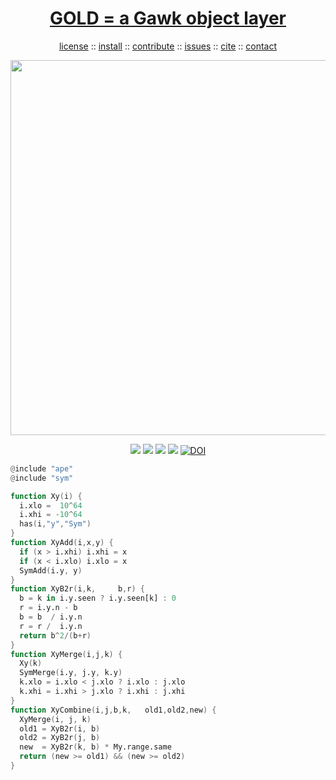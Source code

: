 <a name=top>
<h1 align=center>
   <a href="https://github.com/timm/shape/blob/master/README.md#top">
     GOLD = a Gawk object layer
   </a>
</h1>
<p align=center>
   <a    href="https://github.com/golden/dev/blob/master/LICENSE.md#top">license</a>
   :: <a href="https://github.com/golden/dev/blob/master/INSTALL.md#top">install</a>
   :: <a href="https://github.com/golden/dev/blob/master/CONTRIBUTE.md#top">contribute</a>
   :: <a href="https://github.com/golden/dev/issues">issues</a>
   :: <a href="https://github.com/golden/dev/blob/master/CITATION.md#top">cite</a>
   :: <a href="https://github.com/golden/dev/blob/master/CONTACT.md#top">contact</a>
</p>
<p align=center>
   <img width=600 src="https://github.com/timm/misc/blob/master/odd/etc/img/coins.png">
</p>
<p align=center>
   <img src="https://img.shields.io/badge/language-gawk-orange">
   <img src="https://img.shields.io/badge/purpose-ai,se-blueviolet">
   <img src="https://img.shields.io/badge/platform-mac,*nux-informational">
   <a href="https://travis-ci.org/github/golden/dev"> <img src="https://travis-ci.org/golden/dev.svg?branch=master"></a>
   <a href="https://doi.org/10.5281/zenodo.3887420"><img src="https://zenodo.org/badge/DOI/10.5281/zenodo.3887420.svg" alt="DOI"></a>
</p>

```awk
@include "ape"
@include "sym"

function Xy(i) {
  i.xlo =  10^64
  i.xhi = -10^64
  has(i,"y","Sym")
}
function XyAdd(i,x,y) {
  if (x > i.xhi) i.xhi = x
  if (x < i.xlo) i.xlo = x
  SymAdd(i.y, y)
}
function XyB2r(i,k,     b,r) {
  b = k in i.y.seen ? i.y.seen[k] : 0
  r = i.y.n - b 
  b = b  / i.y.n
  r = r /  i.y.n
  return b^2/(b+r)
}
function XyMerge(i,j,k) {
  Xy(k)
  SymMerge(i.y, j.y, k.y)
  k.xlo = i.xlo < j.xlo ? i.xlo : j.xlo
  k.xhi = i.xhi > j.xlo ? i.xhi : j.xhi
}
function XyCombine(i,j,b,k,   old1,old2,new) {
  XyMerge(i, j, k)
  old1 = XyB2r(i, b)
  old2 = XyB2r(j, b)
  new  = XyB2r(k, b) * My.range.same
  return (new >= old1) && (new >= old2)
}

```
